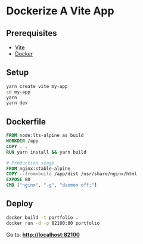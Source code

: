 # Dockerize A Vite App

## Prerequisites

- [Vite](https://vitejs.dev/)
- [Docker](https://www.docker.com/)

## Setup

```sh
yarn create vite my-app
cd my-app
yarn
yarn dev
```

## Dockerfile

```dockerfile
FROM node:lts-alpine as build
WORKDIR /app
COPY . .
RUN yarn install && yarn build

# Production stage
FROM nginx:stable-alpine
COPY --from=build /app/dist /usr/share/nginx/html
EXPOSE 80
CMD ["nginx", "-g", "daemon off;"]
```

## Deploy

```sh
docker build -t portfolio .
docker run -d -p 82100:80 portfolio
```

Go to: **<http://localhost:82100>**
